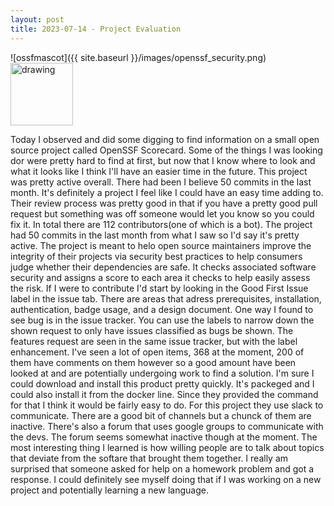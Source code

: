 ```yaml
---
layout: post
title: 2023-07-14 - Project Evaluation
---
```

![ossfmascot]({{ site.baseurl }}/images/openssf_security.png)
<img src="openssf_security.png" alt="drawing" width="100"/>


Today I observed and did some digging to find information on a small open source project called OpenSSF Scorecard. Some of the things I was looking dor were pretty hard to find at first, but now that I know where to look and what it looks like I think I'll have an easier time in the future. This project was pretty active overall. There had been I believe 50 commits in the last month. It's definitely a project I feel like I could have an easy time adding to. Their review process was pretty good in that if you have a pretty good pull request but something was off someone would let you know so you could fix it. In total there are 112 contributors(one of which is a bot). The project had 50 commits in the last month from what I saw so I'd say it's pretty active. The project is meant to helo open source maintainers improve the integrity of their projects via security best practices to help consumers judge whether their dependencies are safe. It checks associated software security and assigns a score to each area it checks to help easily assess the risk. If I were to contribute I'd start by looking in the Good First Issue label in the issue tab. There are areas that adress prerequisites, installation, authentication, badge usage, and a design document. One way I found to see bug is in the issue tracker. You can use the labels to narrow down the shown request to only have issues classified as bugs be shown. The features request are seen in the same issue tracker, but with the label enhancement. I've seen a lot of open items, 368 at the moment, 200 of them have comments on them however so a good amount have been looked at and are potentially undergoing work to find a solution. I'm sure I could download and install this product pretty quickly. It's packeged and I could also install it from the docker line. Since they provided the command for that I think it would be fairly easy to do. For this project they use slack to communicate. There are a good bit of channels but a chunck of them are inactive. There's also a forum that uses google groups to communicate with the devs. The forum seems somewhat inactive though at the moment. The most interesting thing I learned is how willing people are to talk about topics that deviate from the softare that brought them together. I really am surprised that someone asked for help on a homework problem and got a response. I could definitely see myself doing that if I was working on a new project and potentially learning a new language. 
